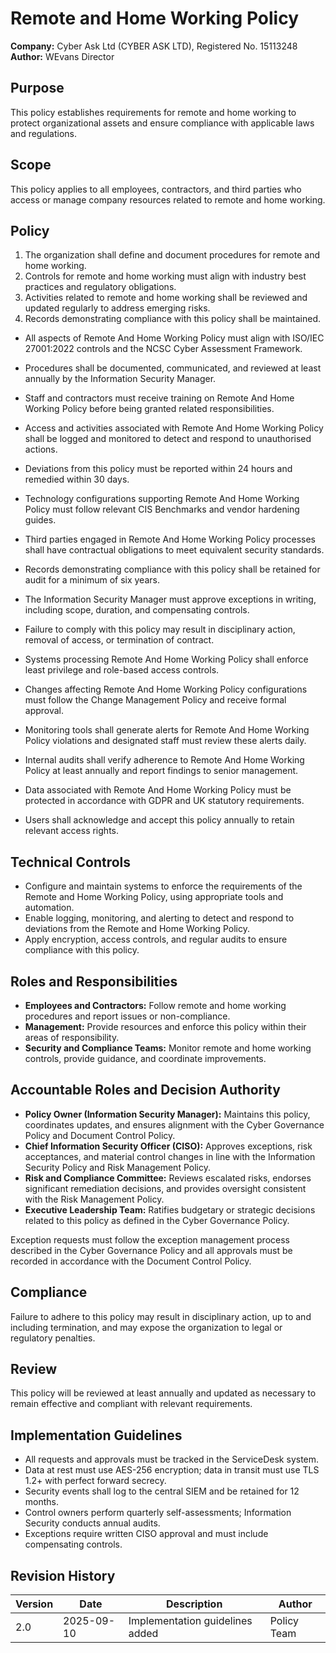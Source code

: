 # Remote and Home Working Policy

**Company:** Cyber Ask Ltd (CYBER ASK LTD), Registered No. 15113248  
**Author:** WEvans Director

## Purpose

This policy establishes requirements for remote and home working to protect organizational assets and ensure compliance with applicable laws and regulations.

## Scope

This policy applies to all employees, contractors, and third parties who access or manage company resources related to remote and home working.

## Policy
1. The organization shall define and document procedures for remote and home working.
2. Controls for remote and home working must align with industry best practices and regulatory obligations.
3. Activities related to remote and home working shall be reviewed and updated regularly to address emerging risks.
4. Records demonstrating compliance with this policy shall be maintained.

- All aspects of Remote And Home Working Policy must align with ISO/IEC 27001:2022 controls and the NCSC Cyber Assessment Framework.
- Procedures shall be documented, communicated, and reviewed at least annually by the Information Security Manager.
- Staff and contractors must receive training on Remote And Home Working Policy before being granted related responsibilities.
- Access and activities associated with Remote And Home Working Policy shall be logged and monitored to detect and respond to unauthorised actions.
- Deviations from this policy must be reported within 24 hours and remedied within 30 days.
- Technology configurations supporting Remote And Home Working Policy must follow relevant CIS Benchmarks and vendor hardening guides.
- Third parties engaged in Remote And Home Working Policy processes shall have contractual obligations to meet equivalent security standards.
- Records demonstrating compliance with this policy shall be retained for audit for a minimum of six years.
- The Information Security Manager must approve exceptions in writing, including scope, duration, and compensating controls.
- Failure to comply with this policy may result in disciplinary action, removal of access, or termination of contract.

- Systems processing Remote And Home Working Policy shall enforce least privilege and role-based access controls.
- Changes affecting Remote And Home Working Policy configurations must follow the Change Management Policy and receive formal approval.
- Monitoring tools shall generate alerts for Remote And Home Working Policy violations and designated staff must review these alerts daily.
- Internal audits shall verify adherence to Remote And Home Working Policy at least annually and report findings to senior management.
- Data associated with Remote And Home Working Policy must be protected in accordance with GDPR and UK statutory requirements.
- Users shall acknowledge and accept this policy annually to retain relevant access rights.

## Technical Controls

- Configure and maintain systems to enforce the requirements of the Remote and Home Working Policy, using appropriate tools and automation.
- Enable logging, monitoring, and alerting to detect and respond to deviations from the Remote and Home Working Policy.
- Apply encryption, access controls, and regular audits to ensure compliance with this policy.

## Roles and Responsibilities

- **Employees and Contractors:** Follow remote and home working procedures and report issues or non-compliance.
- **Management:** Provide resources and enforce this policy within their areas of responsibility.
- **Security and Compliance Teams:** Monitor remote and home working controls, provide guidance, and coordinate improvements.

## Accountable Roles and Decision Authority

- **Policy Owner (Information Security Manager):** Maintains this policy, coordinates updates, and ensures alignment with the Cyber Governance Policy and Document Control Policy.
- **Chief Information Security Officer (CISO):** Approves exceptions, risk acceptances, and material control changes in line with the Information Security Policy and Risk Management Policy.
- **Risk and Compliance Committee:** Reviews escalated risks, endorses significant remediation decisions, and provides oversight consistent with the Risk Management Policy.
- **Executive Leadership Team:** Ratifies budgetary or strategic decisions related to this policy as defined in the Cyber Governance Policy.

Exception requests must follow the exception management process described in the Cyber Governance Policy and all approvals must be recorded in accordance with the Document Control Policy.

## Compliance

Failure to adhere to this policy may result in disciplinary action, up to and including termination, and may expose the organization to legal or regulatory penalties.

## Review

This policy will be reviewed at least annually and updated as necessary to remain effective and compliant with relevant requirements.

## Implementation Guidelines
- All requests and approvals must be tracked in the ServiceDesk system.
- Data at rest must use AES-256 encryption; data in transit must use TLS 1.2+ with perfect forward secrecy.
- Security events shall log to the central SIEM and be retained for 12 months.
- Control owners perform quarterly self-assessments; Information Security conducts annual audits.
- Exceptions require written CISO approval and must include compensating controls.

## Revision History

| Version | Date | Description | Author |
| ------- | ---------- | ----------------------- | ------ |
| 2.0     | 2025-09-10 | Implementation guidelines added | Policy Team |
